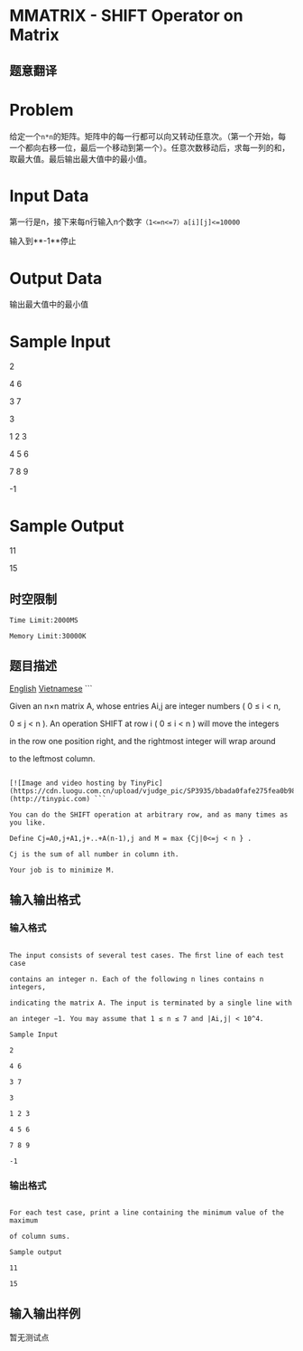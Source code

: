 # MMATRIX - SHIFT Operator on Matrix

## 题意翻译

# Problem

给定一个`n*n`的矩阵。矩阵中的每一行都可以向又转动任意次。（第一个开始，每一个都向右移一位，最后一个移动到第一个）。任意次数移动后，求每一列的和，取最大值。最后输出最大值中的最小值。

# Input Data

第一行是n，接下来每n行输入n个数字`（1<=n<=7）a[i][j]<=10000`

输入到**-1**停止

# Output Data

输出最大值中的最小值

# Sample Input

2

4 6

3 7

3

1 2 3

4 5 6

7 8 9

-1

# Sample Output

11

15

## 时空限制

`Time Limit:2000MS`

`Memory Limit:30000K`

## 题目描述

[English](/problems/MMATRIX/en/) [Vietnamese](/problems/MMATRIX/vn/) ```

Given an n×n matrix A, whose entries Ai,j are integer numbers ( 0 ≤ i < n,

0 ≤ j < n ). An operation SHIFT at row i ( 0 ≤ i < n ) will move the integers

in the row one position right, and the rightmost integer will wrap around

to the leftmost column.

```

[![Image and video hosting by TinyPic](https://cdn.luogu.com.cn/upload/vjudge_pic/SP3935/bbada0fafe275fea0b98698f09737d60ff1338e8.png)](http://tinypic.com) ```

You can do the SHIFT operation at arbitrary row, and as many times as you like.

Define Cj=A0,j+A1,j+..+A(n-1),j and M = max {Cj|0<=j < n } .

Cj is the sum of all number in column ith.

Your job is to minimize M.

```

## 输入输出格式

### 输入格式

```

The input consists of several test cases. The ﬁrst line of each test case

contains an integer n. Each of the following n lines contains n integers,

indicating the matrix A. The input is terminated by a single line with

an integer −1. You may assume that 1 ≤ n ≤ 7 and |Ai,j| < 10^4.

Sample Input

2

4 6

3 7

3

1 2 3

4 5 6

7 8 9

-1

```

### 输出格式

```

For each test case, print a line containing the minimum value of the maximum

of column sums.

Sample output

11

15

```

## 输入输出样例

暂无测试点

